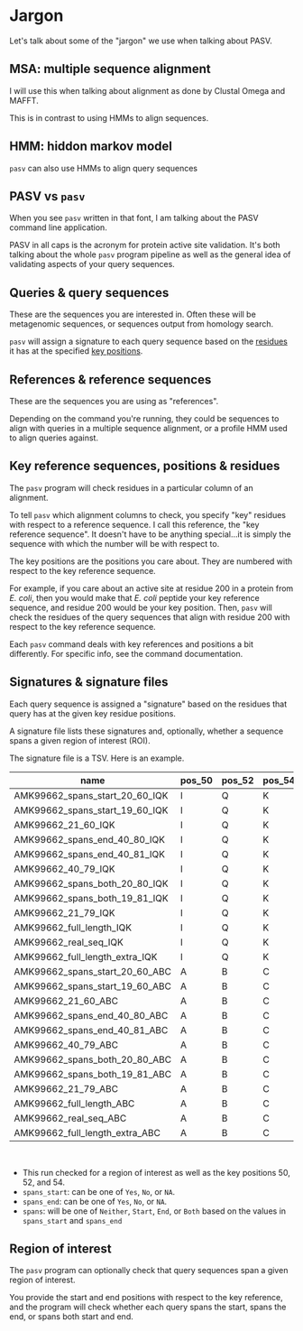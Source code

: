 # Jargon

Let's talk about some of the "jargon" we use when talking about PASV.

## MSA: multiple sequence alignment

I will use this when talking about alignment as done by Clustal Omega and MAFFT.

This is in contrast to using HMMs to align sequences.

## HMM: hiddon markov model

`pasv` can also use HMMs to align query sequences

## PASV vs `pasv`

When you see `pasv` written in that font, I am talking about the PASV command line application.

PASV in all caps is the acronym for protein active site validation.  It's both talking about the whole `pasv` program pipeline as well as the general idea of validating aspects of your query sequences.

## Queries & query sequences

These are the sequences you are interested in.  Often these will be metagenomic sequences, or sequences output from homology search.

`pasv` will assign a signature to each query sequence based on the [residues](todo) it has at the specified [key positions](todo).

## References & reference sequences

These are the sequences you are using as "references".

Depending on the command you're running, they could be sequences to align with queries in a multiple sequence alignment, or a profile HMM used to align queries against.

## Key reference sequences, positions & residues

The `pasv` program will check residues in a particular column of an alignment.

To tell `pasv` which alignment columns to check, you specify "key" residues with respect to a reference sequence.  I call this reference, the "key reference sequence".  It doesn't have to be anything special...it is simply the sequence with which the number will be with respect to.

The key positions are the positions you care about.  They are numbered with respect to the key reference sequence.

For example, if you care about an active site at residue 200 in a protein from *E. coli*, then you would make that *E. coli* peptide your key reference sequence, and residue 200 would be your key position.  Then, `pasv` will check the residues of the query sequences that align with residue 200 with respect to the key reference sequence.

Each `pasv` command deals with key references and positions a bit differently.  For specific info, see the command documentation.

## Signatures & signature files

Each query sequence is assigned a "signature" based on the residues that query has at the given key residue positions.

A signature file lists these signatures and, optionally, whether a sequence spans a given region of interest (ROI).

The signature file is a TSV.  Here is an example.

| name                           | pos_50 | pos_52 | pos_54 | signature | spans_start | spans_end | spans   |
|--------------------------------|--------|--------|--------|-----------|-------------|-----------|---------|
| AMK99662_spans_start_20_60_IQK | I      | Q      | K      | IQK       | Yes         | No        | Start   |
| AMK99662_spans_start_19_60_IQK | I      | Q      | K      | IQK       | Yes         | No        | Start   |
| AMK99662_21_60_IQK             | I      | Q      | K      | IQK       | No          | No        | Neither |
| AMK99662_spans_end_40_80_IQK   | I      | Q      | K      | IQK       | No          | Yes       | End     |
| AMK99662_spans_end_40_81_IQK   | I      | Q      | K      | IQK       | No          | Yes       | End     |
| AMK99662_40_79_IQK             | I      | Q      | K      | IQK       | No          | No        | Neither |
| AMK99662_spans_both_20_80_IQK  | I      | Q      | K      | IQK       | Yes         | Yes       | Both    |
| AMK99662_spans_both_19_81_IQK  | I      | Q      | K      | IQK       | Yes         | Yes       | Both    |
| AMK99662_21_79_IQK             | I      | Q      | K      | IQK       | No          | No        | Neither |
| AMK99662_full_length_IQK       | I      | Q      | K      | IQK       | Yes         | Yes       | Both    |
| AMK99662_real_seq_IQK          | I      | Q      | K      | IQK       | Yes         | Yes       | Both    |
| AMK99662_full_length_extra_IQK | I      | Q      | K      | IQK       | Yes         | Yes       | Both    |
| AMK99662_spans_start_20_60_ABC | A      | B      | C      | ABC       | Yes         | No        | Start   |
| AMK99662_spans_start_19_60_ABC | A      | B      | C      | ABC       | Yes         | No        | Start   |
| AMK99662_21_60_ABC             | A      | B      | C      | ABC       | No          | No        | Neither |
| AMK99662_spans_end_40_80_ABC   | A      | B      | C      | ABC       | No          | Yes       | End     |
| AMK99662_spans_end_40_81_ABC   | A      | B      | C      | ABC       | No          | Yes       | End     |
| AMK99662_40_79_ABC             | A      | B      | C      | ABC       | No          | No        | Neither |
| AMK99662_spans_both_20_80_ABC  | A      | B      | C      | ABC       | Yes         | Yes       | Both    |
| AMK99662_spans_both_19_81_ABC  | A      | B      | C      | ABC       | Yes         | Yes       | Both    |
| AMK99662_21_79_ABC             | A      | B      | C      | ABC       | No          | No        | Neither |
| AMK99662_full_length_ABC       | A      | B      | C      | ABC       | Yes         | Yes       | Both    |
| AMK99662_real_seq_ABC          | A      | B      | C      | ABC       | Yes         | Yes       | Both    |
| AMK99662_full_length_extra_ABC | A      | B      | C      | ABC       | Yes         | Yes       | Both    |

<br>

* This run checked for a region of interest as well as the key positions 50, 52, and 54.
* `spans_start`: can be one of `Yes`, `No`, or `NA`.
* `spans_end`: can be one of `Yes`, `No`, or `NA`.
* `spans`: will be one of `Neither`, `Start`, `End`, or `Both` based on the values in `spans_start` and `spans_end`

## Region of interest

The `pasv` program can optionally check that query sequences span a given region of interest.

You provide the start and end positions with respect to the key reference, and the program will check whether each query spans the start, spans the end, or spans both start and end.
